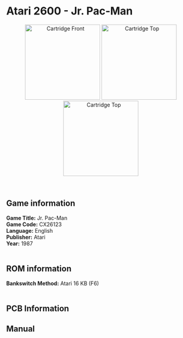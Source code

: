 # Atari 2600 - Jr. Pac-Man

<p align="center" width="100%">
	<img src="https://archive.org/download/A26_JR_PAC_MAN_CX26123/01_LABEL_FRONT.JPG" alt="Cartridge Front" width="200"/>
	<img src="https://archive.org/download/A26_JR_PAC_MAN_CX26123/02_LABEL_TOP.JPG" alt="Cartridge Top" width="200"/>
	<img src="https://archive.org/download/A26_JR_PAC_MAN_CX26123/03_CARTRIDGE_BACK.JPG" alt="Cartridge Top" width="200"/>
</p> <br/>

## Game information

**Game Title:** Jr. Pac-Man <br/>
**Game Code:** CX26123 <br/>
**Language:** English <br/>
**Publisher:** Atari <br/>
**Year:** 1987 <br/>
<br/>

## ROM information

**Bankswitch Method:** Atari 16 KB (F6) <br/>
<br/>

## PCB Information


## Manual

